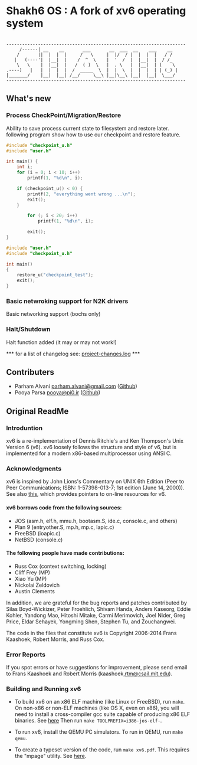 # Shakh6 OS : A fork of xv6 operating system

```

--------------------------------------------------------------------
     /------| __    __       ___       __  ___  __    ___    __
    /       ||  |  |  |     /   \     |  |/  / |  |  |  |   / /
   |   (----'|  |__|  |    /  ^  \    |  '  /  |  |__|  |  / /_
    \	\    |  |__|  |   /  ( )  \   |  . \   |  |__|  | (    \
.----)   |   |  |  |  |  /  _____  \  |  |  \  |  |  |  | | (_) |
|_______/    |__|  |__| /__/     \__\ |__|\__\ |__|  |__|  \___/
--------------------------------------------------------------------

```

## What's new

### Process CheckPoint/Migration/Restore

Ability to save process current state to filesystem and restore later. following
program show how to use our checkpoint and restore feature.
```c
#include "checkpoint_u.h"
#include "user.h"

int main() {
	int i;
	for (i = 0; i < 10; i++)
		printf(1, "%d\n", i);

	if (checkpoint_u() < 0) {
		printf(2, "everything went wrong ...\n");
		exit();
	}

    	for (; i < 20; i++)
        	printf(1, "%d\n", i);

       	exit();
}
```
```c
#include "user.h"
#include "checkpoint_u.h"

int main()
{
	restore_u("checkpoint_test");
	exit();
}
```

### Basic netwroking support for N2K drivers

Basic networking support (bochs only)

### Halt/Shutdown

Halt function added (it may or may not work!)
   
   
*** for a list of changelog see: [project-changes.log](project-changes.log) ***

## Contributers

- Parham Alvani <parham.alvani@gmail.com> ([Github](https://github.com/1995parham))
- Pooya Parsa <pooya@pi0.ir> ([Github](https://github.com/pi0))

## Original ReadMe
### Introduntion
xv6 is a re-implementation of Dennis Ritchie's and Ken Thompson's Unix
Version 6 (v6).  xv6 loosely follows the structure and style of v6,
but is implemented for a modern x86-based multiprocessor using ANSI C.

### Acknowledgments

xv6 is inspired by John Lions's Commentary on UNIX 6th Edition (Peer
to Peer Communications; ISBN: 1-57398-013-7; 1st edition (June 14,
2000)). See also [this](http://pdos.csail.mit.edu/6.828/2014/xv6.html), which
provides pointers to on-line resources for v6.

#### xv6 borrows code from the following sources:
* JOS (asm.h, elf.h, mmu.h, bootasm.S, ide.c, console.c, and others)
* Plan 9 (entryother.S, mp.h, mp.c, lapic.c)
* FreeBSD (ioapic.c)
* NetBSD (console.c)

#### The following people have made contributions:
* Russ Cox (context switching, locking)
* Cliff Frey (MP)
* Xiao Yu (MP)
* Nickolai Zeldovich
* Austin Clements

In addition, we are grateful for the bug reports and patches contributed by
Silas Boyd-Wickizer, Peter Froehlich, Shivam Handa, Anders Kaseorg, Eddie
Kohler, Yandong Mao, Hitoshi Mitake, Carmi Merimovich, Joel Nider, Greg Price,
Eldar Sehayek, Yongming Shen, Stephen Tu, and Zouchangwei.

The code in the files that constitute xv6 is
Copyright 2006-2014 Frans Kaashoek, Robert Morris, and Russ Cox.

### Error Reports

If you spot errors or have suggestions for improvement, please send
email to Frans Kaashoek and Robert Morris (kaashoek,rtm@csail.mit.edu). 

### Building and Running xv6

* To build xv6 on an x86 ELF machine (like Linux or FreeBSD), run `make`.
On non-x86 or non-ELF machines (like OS X, even on x86), you will
need to install a cross-compiler gcc suite capable of producing x86 ELF
binaries.  See [here](http://pdos.csail.mit.edu/6.828/2014/tools.html)
Then run `make TOOLPREFIX=i386-jos-elf-`.

* To run xv6, install the QEMU PC simulators.  To run in QEMU, run `make qemu`.

* To create a typeset version of the code, run `make xv6.pdf`.  This
requires the "mpage" utility.  See [here](http://www.mesa.nl/pub/mpage/).
